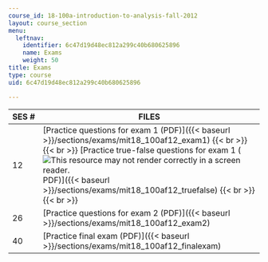 ```yaml
---
course_id: 18-100a-introduction-to-analysis-fall-2012
layout: course_section
menu:
  leftnav:
    identifier: 6c47d19d48ec812a299c40b680625896
    name: Exams
    weight: 50
title: Exams
type: course
uid: 6c47d19d48ec812a299c40b680625896

---
```


| SES # | FILES |
| --- | --- |
| 12 | [Practice questions for exam 1 (PDF)]({{< baseurl >}}/sections/exams/mit18_100af12_exam1) {{< br >}}{{< br >}} [Practice true-false questions for exam 1 (![This resource may not render correctly in a screen reader.](/images/inacessible.gif)PDF)]({{< baseurl >}}/sections/exams/mit18_100af12_truefalse) {{< br >}}{{< br >}}  |
| 26 | [Practice questions for exam 2 (PDF)]({{< baseurl >}}/sections/exams/mit18_100af12_exam2) |
| 40 | [Practice final exam (PDF)]({{< baseurl >}}/sections/exams/mit18_100af12_finalexam)